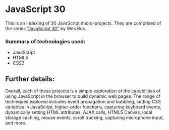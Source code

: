 # JavaScript 30

This is an indexing of 30 JavaScript micro-projects. They are comprised of the series ["JavaScript 30"](https://javascript30.com/) by Wes Bos.

### Summary of technologies used:

- JavaScript
- HTML5
- CSS3

## Further details:

Overall, each of these projects is a simple exploration of the capabilities of using JavaScript in the browser to build dynamic web pages. The range of techniques explored includes event propagation and bubbling, setting CSS variables in JavaScript, higher-order functions, capturing keyboard events, dynamically setting HTML attributes, AJAX calls, HTML5 Canvas, local storage caching, mouse events, scroll tracking, capturing microphone input, and more.
